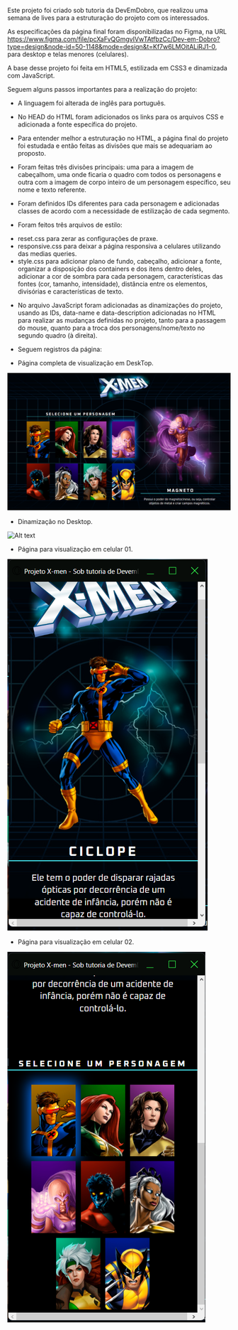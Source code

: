 
Este projeto foi criado sob tutoria da DevEmDobro, que realizou uma semana de lives para a estruturação do projeto com os interessados.

As especificações da página final foram disponibilizadas no Figma, na URL https://www.figma.com/file/pcXaFvQGmgvIVwTAtfbzCc/Dev-em-Dobro?type=design&node-id=50-1148&mode=design&t=Kf7w6LMOitALiRJ1-0, para desktop e telas menores (celulares).

A base desse projeto foi feita em HTML5, estilizada em CSS3 e dinamizada com JavaScript.

Seguem alguns passos importantes para a realização do projeto:

* A linguagem foi alterada de inglês para português.

* No HEAD do HTML foram adicionados os links para os arquivos CSS e adicionada a fonte específica do projeto.

* Para entender melhor a estruturação no HTML, a página final do projeto foi estudada e então feitas as divisões que mais se adequariam ao proposto.

* Foram feitas três divisões principais: uma para a imagem de cabeçalhom, uma onde ficaria o quadro com todos os personagens e outra com a imagem de corpo inteiro de um personagem específico, seu nome e texto referente.

* Foram definidos IDs diferentes para cada personagem e adicionadas classes de acordo com a necessidade de estilização de cada segmento.

* Foram feitos três arquivos de estilo: 
 - reset.css para zerar as configurações de praxe. 
 - responsive.css para deixar a página responsiva a celulares utilizando das medias queries.
 - style.css para adicionar plano de fundo, cabeçalho, adicionar a fonte, organizar a disposição dos containers e dos itens dentro deles, adicionar a cor de sombra para cada personagem, características das fontes (cor, tamanho, intensidade), distância entre os elementos, divisórias e características de texto.

 * No arquivo JavaScript foram adicionadas as dinamizações do projeto, usando as IDs, data-name e data-description adicionadas no HTML para realizar as mudanças definidas no projeto, tanto para a passagem do mouse, quanto para a troca dos personagens/nome/texto no segundo quadro (à direita).

 * Seguem registros da página:

- Página completa de visualização em DeskTop.

 ![Alt text](ss-pag-desktop.png)

- Dinamização no Desktop.

 ![Alt text](Video_2307121152253.gif)

- Página para visualização em celular 01.

![Alt text](ss-pag-celular.png)

- Página para visualização em celular 02.

![Alt text](ss-pag-celular-2.png)










